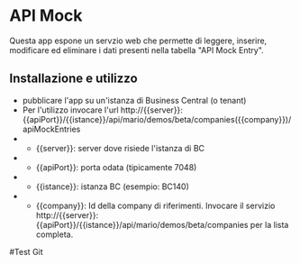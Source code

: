 # API Mock
Questa app espone un servzio web che permette di leggere, inserire, modificare ed eliminare i dati presenti nella tabella "API Mock Entry".

## Installazione e utilizzo
* pubblicare l'app su un'istanza di Business Central (o tenant)
* Per l'utilizzo invocare l'url http://{{server}}:{{apiPort}}/{{istance}}/api/mario/demos/beta/companies({{company}})/apiMockEntries
* * {{server}}: server dove risiede l'istanza di BC
* * {{apiPort}}: porta odata (tipicamente 7048)
* * {{istance}}: istanza BC (esempio: BC140)
* * {{company}}: Id della company di riferimenti. Invocare il servizio http://{{server}}:{{apiPort}}/{{istance}}/api/mario/demos/beta/companies per la lista completa.

#Test Git